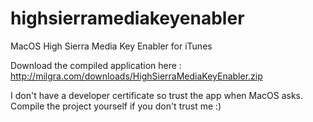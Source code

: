 # highsierramediakeyenabler
MacOS High Sierra Media Key Enabler for iTunes

Download the compiled application here : http://milgra.com/downloads/HighSierraMediaKeyEnabler.zip

I don't have a developer certificate so trust the app when MacOS asks. Compile the project yourself if you don't trust me :)
